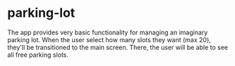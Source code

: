 # parking-lot
The app provides very basic functionality for managing an imaginary parking lot. When the user select how many slots they want (max 20), they'll be transitioned to the main screen. There, the user will be able to see all free parking slots.
